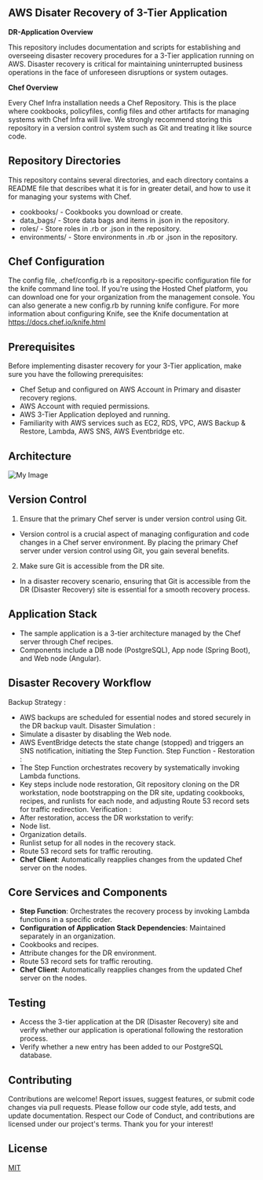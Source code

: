 ## AWS Disater Recovery of 3-Tier Application

**DR-Application Overview**

This repository includes documentation and scripts for establishing and overseeing disaster recovery procedures for a 3-Tier application running on AWS. Disaster recovery is critical for maintaining uninterrupted business operations in the face of unforeseen disruptions or system outages.

**Chef Overview**

Every Chef Infra installation needs a Chef Repository. This is the place where cookbooks, policyfiles, config files and other artifacts for managing systems with Chef Infra will live. We strongly recommend storing this repository in a version control system such as Git and treating it like source code.


## Repository Directories

This repository contains several directories, and each directory contains a README file that describes what it is for in greater detail, and how to use it for managing your systems with Chef.

+ cookbooks/ - Cookbooks you download or create.
+ data_bags/ - Store data bags and items in .json in the repository.
+ roles/ - Store roles in .rb or .json in the repository.
+ environments/ - Store environments in .rb or .json in the repository.
## Chef Configuration

The config file, .chef/config.rb is a repository-specific configuration file for the knife command line tool. If you're using the Hosted Chef platform, you can download one for your organization from the management console. You can also generate a new config.rb by running knife configure. For more information about configuring Knife, see the Knife documentation at https://docs.chef.io/knife.html
## Prerequisites

Before implementing disaster recovery for your 3-Tier application, make sure you have the following prerequisites:
- Chef Setup and configured on AWS Account in Primary and disaster recovery regions.
- AWS Account with requied permissions.
- AWS 3-Tier Application deployed and running.
- Familiarity with AWS services such as EC2, RDS, VPC, AWS Backup & Restore, Lambda, AWS SNS, AWS Eventbridge etc.
## Architecture

![My Image](https://github.com/abdul-rajak/Dr-Chef-Git-Repo/blob/main/Architecture/DR-Chef-POC-Scenario.png)

## Version Control
1. Ensure that the primary Chef server is under version control using Git.
+ Version control is a crucial aspect of managing configuration and code changes in a Chef server environment. By placing the primary Chef server under version control using Git, you gain several benefits.

2. Make sure Git is accessible from the DR site.
+ In a disaster recovery scenario, ensuring that Git is accessible from the DR (Disaster Recovery) site is essential for a smooth recovery process. 
## Application Stack
- The sample application is a 3-tier architecture managed by the Chef server through Chef recipes.
- Components include a DB node (PostgreSQL), App node (Spring Boot), and Web node (Angular).
## Disaster Recovery Workflow

Backup Strategy :
+ AWS backups are scheduled for essential nodes and stored securely in the DR backup vault.
Disaster Simulation :
+ Simulate a disaster by disabling the Web node.
+ AWS EventBridge detects the state change (stopped) and triggers an SNS notification, initiating the Step Function.
Step Function - Restoration :
+ The Step Function orchestrates recovery by systematically invoking Lambda functions.
+ Key steps include node restoration, Git repository cloning on the DR workstation, node bootstrapping on the DR site, updating cookbooks, recipes, and runlists for each node, and adjusting Route 53 record sets for traffic redirection.
Verification :
+ After restoration, access the DR workstation to verify:
+ Node list.
+ Organization details.
+ Runlist setup for all nodes in the recovery stack.
+ Route 53 record sets for traffic rerouting.
+ **Chef Client**: Automatically reapplies changes from the updated Chef server on the nodes.
  
## Core Services and Components
- **Step Function**: Orchestrates the recovery process by invoking Lambda functions in a specific order.
- **Configuration of Application Stack Dependencies**: Maintained separately in an organization.
- Cookbooks and recipes.
- Attribute changes for the DR environment.
- Route 53 record sets for traffic rerouting.
- **Chef Client**: Automatically reapplies changes from the updated Chef server on the nodes.

## Testing
+ Access the 3-tier application at the DR (Disaster Recovery) site and verify whether our application is operational following the restoration process.
+ Verify whether a new entry has been added to our PostgreSQL database.
## Contributing
Contributions are welcome! Report issues, suggest features, or submit code changes via pull requests. Please follow our code style, add tests, and update documentation. Respect our Code of Conduct, and contributions are licensed under our project's terms. 
	Thank you for your interest!
## License
[MIT](https://choosealicense.com/licenses/mit/)



